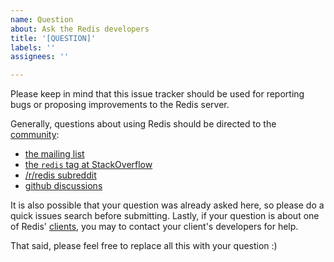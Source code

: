 ```yaml
---
name: Question
about: Ask the Redis developers
title: '[QUESTION]'
labels: ''
assignees: ''

---
```


Please keep in mind that this issue tracker should be used for reporting bugs or proposing improvements to the Redis server.

Generally, questions about using Redis should be directed to the [community](https://redis.io/community):

* [the mailing list](https://groups.google.com/forum/#!forum/redis-db)
* [the `redis` tag at StackOverflow](http://stackoverflow.com/questions/tagged/redis)
* [/r/redis subreddit](http://www.reddit.com/r/redis)
* [github discussions](https://github.com/redis/redis/discussions)

It is also possible that your question was already asked here, so please do a quick issues search before submitting. Lastly, if your question is about one of Redis' [clients](https://redis.io/clients), you may to contact your client's developers for help.

That said, please feel free to replace all this with your question :)
